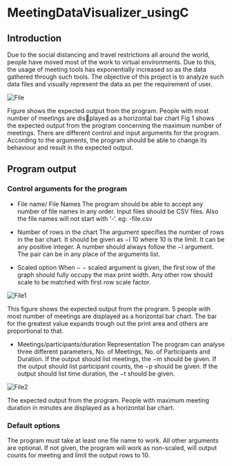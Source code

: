 # MeetingDataVisualizer_usingC

## Introduction
Due to the social distancing and travel restrictions all around the world, people have moved most of the work to virtual environments. Due to this, the usage of meeting tools has exponentially increased so as the data gathered through such tools. The objective of this project is to analyze such data files and visually represent the data as per the requirement of user.

![File](https://user-images.githubusercontent.com/104277153/218191355-3011155d-c8d5-403b-83be-e37a8687d443.JPG)

Figure shows the expected output from the program. People with most number of meetings are displayed as a horizontal bar chart
Fig 1 shows the expected output from the program concerning the maximum number of meetings.
There are different control and input arguments for the program. According to the arguments, the program should be able to change its behaviour and result in the expected output.

## Program output

### Control arguments for the program
- File name/ File Names
The program should be able to accept any number of file names in any order. Input files should be CSV files. Also the file names will not start with ‘-’. eg: -file.csv

- Number of rows in the chart
The argument specifies the number of rows in the bar chart. It should be given as −l 10 where 10 is the limit. It can be any positive integer. A number should always follow the −l argument. The pair can be in any place of the arguments list.
- Scaled option
When − − scaled argument is given, the first row of the graph should fully occupy the max print width. Any other row should scale to be matched with first row scale factor.

![File1](https://user-images.githubusercontent.com/104277153/218191943-24de68df-4df3-4e37-a56e-e9ef29323ee7.JPG)

This figure shows the expected output from the program. 5 people with most number of meetings are displayed as a horizontal bar chart. The bar for the greatest value expands trough out the print area and others are proportional to that.

- Meetings/participants/duration Representation
The program can analyse three different parameters, No. of Meetings, No. of Participants and
Duration. If the output should list meetings, the −m should be given. If the output should list
participant counts, the −p should be given. If the output should list time duration, the −t should be
given.

![File2](https://user-images.githubusercontent.com/104277153/218192281-15b04212-5113-4022-81f8-52613a416713.JPG)

The expected output from the program. People with maximum meeting duration in minutes are displayed as a horizontal bar chart.

### Default options
The program must take at least one file name to work. All other arguments are optional. If not given, the program will work as non-scaled, will output counts for meeting and limit the output rows to 10.

